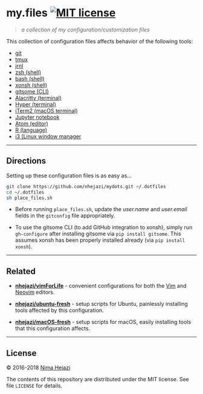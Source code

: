 # my.files [![MIT license](http://img.shields.io/badge/license-MIT-brightgreen.svg)](http://opensource.org/licenses/MIT)

> _a collection of my configuration/customization files_

This collection of configuration files affects behavior of the following tools:
* [git](https://git-scm.com/)
* [tmux](https://github.com/tmux/tmux/wiki)
* [jrnl](http://jrnl.sh/index.html)
* [zsh (shell)](http://zsh.sourceforge.net)
* [bash (shell)](https://www.gnu.org/software/bash/)
* [xonsh (shell)](https://xon.sh/)
* [gitsome (CLI)](https://github.com/donnemartin/gitsome)
* [Alacritty (terminal)](https://github.com/jwilm/alacritty)
* [Hyper (terminal)](https://hyper.is/)
* [iTerm2 (macOS terminal)](https://iterm2.com/)
* [Jupyter notebook](http://jupyter.org/)
* [Atom (editor)](https://atom.io)
* [R (language)](https://www.r-project.org)
* [i3 (Linux window manager](https://i3wm.org)

---

## Directions

Setting up these configuration files is as easy as...
```bash
git clone https://github.com/nhejazi/mydots.git ~/.dotfiles
cd ~/.dotfiles
sh place_files.sh
```

*  Before running `place_files.sh`, update the _user.name_ and _user.email_
    fields in the `gitconfig` file appropriately.

*  To use the gitsome CLI (to add GitHub integration to xonsh), simply run
    `gh-configure` after installing gitsome via `pip install gitsome`. This
    assumes xonsh has been properly installed already (via `pip install xonsh`).

---

## Related

* __[nhejazi/vimForLife](https://github.com/nhejazi/vimForLife)__ - convenient
    configurations for both the [Vim](http://www.vim.org/index.php) and
    [Neovim](https://neovim.io) editors.

* __[nhejazi/ubuntu-fresh](https://github.com/nhejazi/ubuntu-fresh)__ - setup
    scripts for Ubuntu, painlessly installing tools affected by this
    configuration.

* __[nhejazi/macOS-fresh](https://github.com/nhejazi/macOS-fresh)__ - setup
    scripts for macOS, easily installing tools that this configuration affects.

---

## License

&copy; 2016-2018 [Nima Hejazi](https://nimahejazi.org)

The contents of this repository are distributed under the MIT license. See file
`LICENSE` for details.

